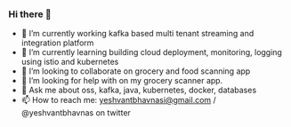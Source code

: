 ### Hi there 👋

- 🔭 I’m currently working kafka based multi tenant streaming and integration platform
- 🌱 I’m currently learning building cloud deployment, monitoring, logging using istio and kubernetes
- 👯 I’m looking to collaborate on grocery and food scanning app
- 🤔 I’m looking for help with on my grocery scanner app.
- 💬 Ask me about oss, kafka, java, kubernetes, docker, databases  
- 📫 How to reach me: yeshvantbhavnasi@gmail.com / @yeshvantbhavnas on twitter
